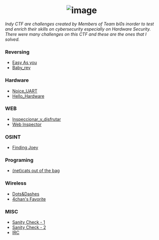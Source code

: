<div align = "center">
  
# ![image](https://user-images.githubusercontent.com/100958162/177009431-bd4ebd2c-7779-4688-9507-aa5ac550458f.png)
</div>

<i>Indy CTF are challenges created by Members of Team bi0s inorder to test and enrich their skills on cybersecurity especially on Hardware Security. There were many challenges on this CTF and these are the ones that I solved.</i>

### Reversing
- [Easy As you](https://github.com/Drupad-DeV/indy-CTF-Writeups/tree/main/Easy%20As%20You)
- [Baby_rev](https://github.com/Drupad-DeV/indy-CTF-Writeups/tree/main/Baby_rev)

### Hardware
- [Noice_UART](https://github.com/Drupad-DeV/indy-CTF-Writeups/tree/main/Noice_UART)
- [Hello_Hardware](https://github.com/Drupad-DeV/indy-CTF-Writeups/tree/main/Hello-Hardware)

### WEB
- [Inspeccionar_y_disfrutar](https://github.com/Drupad-DeV/indy-CTF-Writeups/tree/main/Inspeccionar_y_disfrutar)
- [Web Inspector](https://github.com/Drupad-DeV/indy-CTF-Writeups/tree/main/Web-Inspector)

### OSINT
- [Finding Joey](https://github.com/Drupad-DeV/indy-CTF-Writeups/tree/main/Finding-Joey)

### Programing
- [(net)cats out of the bag](https://github.com/Drupad-DeV/indy-CTF-Writeups/tree/main/Net%20Cat)

### Wireless
- [Dots&Dashes](https://github.com/Drupad-DeV/indy-CTF-Writeups/tree/main/Dots%26Dashes)
- [4chan's Favorite](https://github.com/Drupad-DeV/indy-CTF-Writeups/tree/main/4chan's%20Favorite)

### MISC
- [Sanity Check - 1](https://github.com/Drupad-DeV/indy-CTF-Writeups/tree/main/Sanity%20Check%201)
- [Sanity Check - 2](https://github.com/Drupad-DeV/indy-CTF-Writeups/tree/main/Sanity%20Check%202)
- [IRC](https://github.com/Drupad-DeV/indy-CTF-Writeups/tree/main/IRC) 
